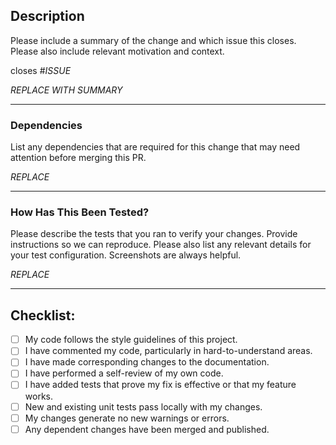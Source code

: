 ## Description

Please include a summary of the change and which issue this closes. Please also include relevant motivation and context.

closes #_ISSUE_

_REPLACE WITH SUMMARY_

--- 

### Dependencies

List any dependencies that are required for this change that may need attention before merging this PR.

_REPLACE_

--- 

### How Has This Been Tested?

Please describe the tests that you ran to verify your changes. Provide instructions so we can reproduce. Please also list any relevant details for your test configuration. Screenshots are always helpful.

_REPLACE_

---

## Checklist:

- [ ] My code follows the style guidelines of this project.
- [ ] I have commented my code, particularly in hard-to-understand areas.
- [ ] I have made corresponding changes to the documentation.
- [ ] I have performed a self-review of my own code.
- [ ] I have added tests that prove my fix is effective or that my feature works.
- [ ] New and existing unit tests pass locally with my changes.
- [ ] My changes generate no new warnings or errors.
- [ ] Any dependent changes have been merged and published.
